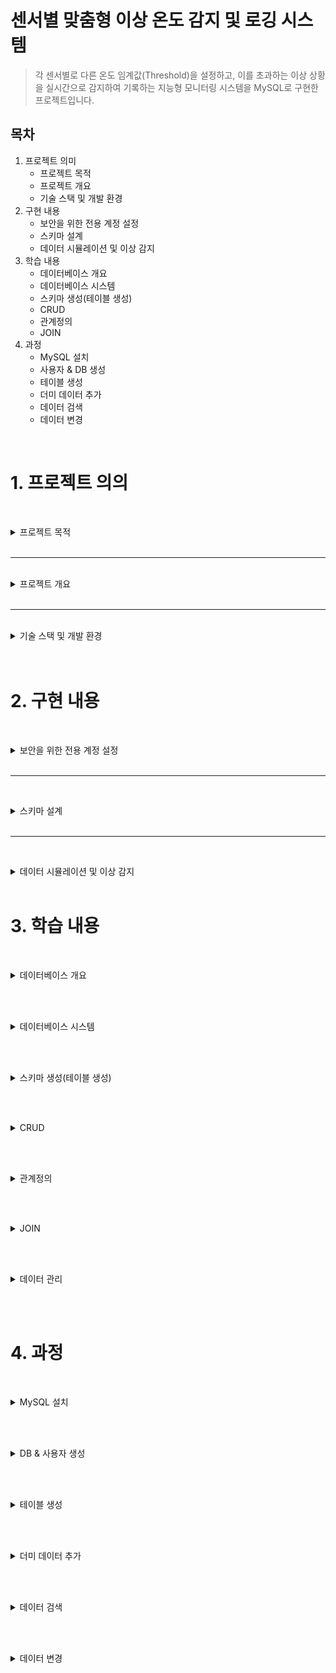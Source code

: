 # 센서별 맞춤형 이상 온도 감지 및 로깅 시스템

>  각 센서별로 다른 온도 임계값(Threshold)을 설정하고, 이를 초과하는 이상 상황을 실시간으로 감지하여 기록하는 지능형 모니터링 시스템을 MySQL로 구현한 프로젝트입니다.

## 목차
1. 프로젝트 의미
    - 프로젝트 목적
    - 프로젝트 개요
    - 기술 스택 및 개발 환경
2. 구현 내용
    - 보안을 위한 전용 계정 설정
    - 스키마 설계
    - 데이터 시뮬레이션 및 이상 감지
3. 학습 내용
    - 데이터베이스 개요 
    - 데이터베이스 시스템
    - 스키마 생성(테이블 생성)
    - CRUD
    - 관계정의
    - JOIN
4. 과정
    - MySQL 설치
    - 사용자 & DB 생성
    - 테이블 생성 
    - 더미 데이터 추가
    - 데이터 검색
    - 데이터 변경




<br>

# 1. 프로젝트 의의


<br><details>
<summary>   프로젝트 목적  </summary>

* **관계형 데이터베이스 설계**: 목적에 따라 `sensors` (설정 정보) 테이블과 `temperature_logs` (시계열 데이터) 테이블을 분리하고, **PK와 FK**로 관계를 맺어 데이터의 정합성과 확장성을 확보했습니다.

* **JOIN을 활용한 데이터 통합**: 분리된 두 테이블을 `JOIN`하여, 각 센서의 **고유 임계값**을 기준으로 이상 온도를 판단하는 복합적인 데이터 조회 능력을 증명합니다.

* **실무 지향적인 쿼리 작성**: 단순 CRUD를 넘어, 실제 모니터링 시스템에서 요구되는 **위험 상황 감지**라는 구체적인 비즈니스 요구사항을 SQL로 해결하는 능력을 보여줍니다.



</details><br>
 
---
<br>
<details><summary> 프로젝트 개요  </summary>
<br>

> 단순히 온도를 기록하는 것을 넘어, **"A센서는 80도가 위험하지만, B센서는 50도만 넘어도 위험하다"** 와 같이 각기 다른 환경에 놓인 센서들을 지능적으로 관리할 필요가 있습니다.
이 프로젝트는 정적인 설정(하드코딩)이 아닌, 데이터베이스에 저장된 동적인 설정값을 기준으로 데이터를 분석하는, 한 단계 더 발전된 데이터 처리 능력을 갖추는 것을 목표로 합니다.


</details><br>

---

<br>
<details>
<summary>   기술 스택 및 개발 환경 </summary>

* **Database**: MySQL

* **Language**: SQL


</details><br>

<br>


# 2. 구현 내용


<br><details><summary> 보안을 위한 전용 계정 설정 </summary>

> root 계정 대신, 서버온도 관리용 사용자(temperature_admin)를 생성하고 my_db에 대한 CRUD 권한만 부여했습니다.

~~~bash
CREATE USER 'temperature_admin'@'localhost' IDENTIFIED BY '비밀번호';

# my_server 데이터베이스의 모든 테이블에 대한 CRUD 권한 부여
GRANT SELECT, INSERT, UPDATE, DELETE ON my_db.* 
TO 'temperature_admin'@'localhost';
FLUSH PRIVILEGES;
~~~

<br></details><br>

---

<br><details><summary> 스키마 설계 </summary>

> 센서의 '설정 정보'와 '측정된 데이터'를 명확히 분리하여 두 개의 테이블로 설계했습니다.

 
### 센서 설정 정보 테이블 (sensors)
각 센서의 고유 정보와 이상 온도를 판단할 임계값을 저장합니다.
```sql
CREATE TABLE sensors (
    sensor_id VARCHAR(20) PRIMARY KEY NOT NULL COMMENT '센서 고유 ID',
    location VARCHAR(50) NOT NULL COMMENT '설치 위치 (e.g., 서버랙, 냉각팬)',
    critical_temp_celsius DECIMAL(5, 2) NOT NULL COMMENT '위험 임계 온도(섭씨)'
);
```


### 온도 로그 테이블 (temperature_logs)
실제 측정된 온도 데이터를 시간 순서대로 기록합니다.
~~~sql
CREATE TABLE temperature_logs (
    log_id INT PRIMARY KEY NOT NULL AUTO_INCREMENT COMMENT '로그 고유 ID',
    sensor_id VARCHAR(20) NOT NULL COMMENT 'FK (sensors 테이블 참조)',
    temperature_celsius DECIMAL(5, 2) NOT NULL COMMENT '측정된 섭씨 온도',
    created_at TIMESTAMP DEFAULT CURRENT_TIMESTAMP COMMENT '기록 시각',
    FOREIGN KEY (sensor_id) REFERENCES sensors(sensor_id) ON DELETE CASCADE
);
~~~


<br></details><br>


---

<br><details><summary> 데이터 시뮬레이션 및 이상 감지 </summary>

1. 데이터 로깅 (INSERT)

~~~
-- 정상 온도 데이터 삽입
INSERT INTO temperature_logs (sensor_id, temperature_celsius) VALUES ('SENSOR-01', 25.5);
INSERT INTO temperature_logs (sensor_id, temperature_celsius) VALUES ('SENSOR-01', 26.1);

-- 이상 온도 데이터 삽입 (임계값 40도 가정)
INSERT INTO temperature_logs (sensor_id, temperature_celsius) VALUES ('SENSOR-01', 42.8); 
~~~


2. 이상 온도 감지 (SELECT)

~~~
-- 온도가 40도 이상인 모든 위험 로그 조회
SELECT *
FROM temperature_logs
WHERE temperature_celsius >= 40.0
ORDER BY created_at DESC;
~~~


3.오래된 로그 삭제 (DELETE)

~~~
-- 7일 이전의 모든 로그 데이터 삭제
DELETE FROM temperature_logs
WHERE created_at < NOW() - INTERVAL 7 DAY;

~~~


<br></details><br>







# 3. 학습 내용

<br><details><summary> 데이터베이스 개요 </summary>

### 데이터베이스 (DB, DataBase)
- **정의**: 여러 사용자가 공유하고 사용할 목적으로, 체계적으로 통합하여 관리하는 데이터의 집합입니다.
- **목적**: 단순히 데이터를 모아두는 것을 넘어, 필요할 때 원하는 정보를 효율적으로 검색, 추가, 수정, 삭제하기 위해 구조화된 형태로 데이터를 저장합니다.

<br>

### 데이터베이스 관리 시스템 (DBMS, DataBase Management System)
- **정의**: 사용자와 데이터베이스 사이에서, 데이터베이스를 생성하고 관리하며 효율적으로 사용할 수 있도록 돕는 소프트웨어입니다.
- **역할**: DBMS는 데이터베이스에 대한 모든 접근을 제어하며, 사용자가 직접 파일 시스템에 접근하지 않고도 데이터를 안전하고 편리하게 다룰 수 있도록 다양한 기능을 제공하는 인터페이스 역할을 수행합니다.
- **대표적인 DBMS**: Oracle, **MySQL**, MS SQL Server, PostgreSQL (이상 관계형), MongoDB, Redis (이상 비관계형) 등이 있습니다.

<br>

### DBMS의 장점
DBMS를 사용하면 다음과 같은 장점을 얻을 수 있습니다.

*   **데이터 독립성 확보**: 물리적/논리적 데이터 독립성을 통해, 데이터의 저장 구조가 변경되거나 논리적 구조가 변경되어도 관련 응용 프로그램을 수정할 필요가 없습니다.
*   **데이터 중복 최소화 및 일관성 유지**: 데이터를 통합 관리하여 불필요한 중복을 줄이고, 데이터가 여러 곳에서 다른 값을 갖는 비일관성 문제를 해결합니다.
*   **데이터 무결성 보장**: 제약조건(Constraints)을 통해 유효하고 정확한 데이터만 데이터베이스에 저장되도록 보장합니다.
*   **데이터 공유 및 동시 접근 제어**: 여러 사용자가 동시에 데이터에 접근하고 공유할 수 있으며, 동시성 제어(Concurrency Control)를 통해 데이터의 일관성을 해치지 않도록 관리합니다.
*   **데이터 보안 강화**: 사용자별로 접근 권한을 차등 부여하여 허가되지 않은 사용자의 데이터 접근을 막고 데이터를 안전하게 보호합니다.
*   **백업 및 복구**: 시스템에 장애가 발생했을 때, 데이터를 장애 발생 이전의 상태로 복구할 수 있는 안정적인 기능을 제공합니다.

<br>

### DBMS의 종류

> ### 관계형 DBMS (RDBMS)
> - **정의**: 모든 데이터를 2차원의 테이블(Table) 형태로 표현하고, 테이블 간의 관계를 이용해 데이터를 관리하는 시스템입니다.
> - **특징**: 정해진 스키마(Schema)에 따라 데이터를 저장해야 하므로 데이터의 구조가 명확하고, **ACID**(원자성, 일관성, 고립성, 지속성) 트랜잭션(Transaction)을 통해 데이터의 신뢰성을 보장합니다.
> - **대표 DBMS**: MySQL, Oracle, PostgreSQL 등

> ### 비관계형 DBMS (NoSQL)
> - **정의**: RDBMS의 테이블 구조보다 더 유연한 데이터 모델을 사용하는 DBMS를 총칭합니다.
> - **특징**: 스키마가 없거나(Schemaless) 동적으로 변경될 수 있어 자유로운 데이터 저장이 가능하며, 분산 환경에서의 뛰어난 확장성(Scalability)과 성능을 목표로 합니다. 데이터 모델에 따라 Document, Key-Value, Column-Family, Graph 등 다양한 유형이 있습니다.
> - **대표 DBMS**: MongoDB, Redis, Cassandra 등

<br></details><br>

<br><details><summary> 데이터베이스 시스템 </summary>

> **데이터베이스 시스템(DBS, DataBase System)** 이란, 일반적으로 데이터베이스(DB)와 이를 관리하는 DBMS, 그리고 관련된 응용 프로그램 및 사용자를 모두 포함하는 전체 시스템을 의미합니다.

이 프로젝트에서 사용하는 MySQL은 이러한 데이터베이스 시스템의 핵심인 DBMS에 해당하며, 그 내부 아키텍처는 크게 **MySQL 엔진**과 **스토리지 엔진** 두 개의 계층으로 나뉩니다.

### MySQL 서버 아키텍처

#### 1. MySQL 엔진 (MySQL Engine)
클라이언트의 요청을 받아 SQL을 분석하고 최적화하는, MySQL의 '두뇌' 역할을 담당합니다.

-   **커넥션 핸들러 (Connection Handler)**: 클라이언트의 접속, 인증, 그리고 각 클라이언트와 서버 간의 통신을 관리합니다.
-   **SQL 파서 (SQL Parser)**: SQL 문장의 문법을 검사하고, MySQL이 이해할 수 있는 단위(Parse Tree)로 분해합니다.
-   **옵티마이저 (Optimizer)**: 파싱된 쿼리를 어떻게 실행하는 것이 가장 효율적일지 실행 계획을 수립합니다. 이 과정에서 인덱스 사용 여부, 테이블 조인 순서 등을 결정하며, 쿼리 성능에 가장 큰 영향을 미칩니다.


#### 2. 스토리지 엔진 (Storage Engine)
MySQL 엔진이 수립한 실행 계획에 따라, 실제 데이터를 디스크에 저장하거나 읽어오는 물리적인 작업을 담당하는 부분입니다. MySQL은 '플러그인(Pluggable)' 방식을 지원하여, 테이블마다 다른 종류의 스토리지 엔진을 지정할 수 있습니다. 대부분 InnoDB를 사용합니다.

-   **InnoDB**: 현재 MySQL의 기본 스토리지 엔진입니다. **트랜잭션(Transaction)**과 **외래 키(Foreign Key)**를 지원하여 데이터의 일관성과 무결성을 강력하게 보장하며, 높은 동시성 처리 성능을 제공합니다. 이 프로젝트의 모든 테이블은 InnoDB 엔진을 사용합니다.


#### 3. 파일 시스템 (File System)
스토리지 엔진이 처리한 데이터를 실제 물리적인 파일(데이터 파일, 로그 파일 등)으로 디스크에 저장하는 운영체제(OS) 수준의 계층입니다.

<br></details><br>



<br><details><summary> 스키마 생성(테이블 생성) </summary>


> DB에는 데이터를 저장하는 포멧인 스키마를 설정하여
해당하는 스키마에 맞춰 데이터를 테이블에 저장합니다.

### 테이블 생성 자료형


| 분류 | 자료형  | 설명 | 예시 |
| :--- | :--- | :--- | :--- |
| **숫자형** | `INT` | 정수를 저장합니다. (e.g., -21억 ~ 21억) | `123`, `-456` |
| | `DECIMAL(p, s)` | **고정 소수점 숫자**를 정확하게 저장합니다. 금융 계산처럼 오차가 없어야 할 때 사용합니다. (p: 총 자릿수, s: 소수부 자릿수) | `DECIMAL(10, 2)` -> `12345678.99` |
| | `DOUBLE` / `FLOAT` | **부동 소수점 숫자**를 저장합니다. 매우 크거나 작은 과학적 숫자에 사용되나 미세한 오차가 발생할 수 있습니다. | `3.1415926535` |
| **문자열** | `VARCHAR(n)` | **가변 길이 문자열**을 저장합니다. `n`은 최대 길이를 의미하며, 실제 저장된 만큼만 공간을 차지합니다. (최대 65,535자) | `VARCHAR(50)` -> `'안녕하세요'` |
| | `TEXT` | 매우 긴 텍스트를 저장합니다. (최대 65,535자) 게시판 본문 등에 사용됩니다. | `'긴 텍스트...'` |
| | `CHAR(n)` | **고정 길이 문자열**을 저장합니다. `n`보다 짧은 데이터를 넣어도 항상 `n`만큼의 공간을 차지합니다. (최대 255자) | `CHAR(1)` -> `'Y'` 또는 `'N'` |
| **날짜/시간**| `TIMESTAMP` | 타임존 정보가 포함된 날짜와 시간을 저장합니다. (1970년~2038년) 시스템의 시간대에 따라 값이 변환될 수 있습니다. | `'2025-09-17 21:30:00'` |
| | `DATETIME` | 타임존 정보 없이 날짜와 시간을 저장합니다. (1000년~9999년) 입력된 값을 그대로 저장합니다. | `'2025-09-17 21:30:00'` |
| | `DATE` | 날짜(년, 월, 일)만 저장합니다. | `'2025-09-17'` |
| **기타** | `BOOLEAN` | `true` 또는 `false`를 저장합니다. | `true` / `false` |
| | `JSON` | JSON 형식의 데이터를 저장하고 효율적으로 조회할 수 있습니다. | `'{"name": "배경근", "age": 27}'` |



### 테이블 생성 옵션

| 옵션 (Option) | 설명 |
| :--- | :--- |
| `PRIMARY KEY` | 테이블의 각 행(row)을 고유하게 식별하는 **기본 키**입니다. `NOT NULL`과 `UNIQUE` 속성을 자동으로 포함합니다. |
| `FOREIGN KEY` | 다른 테이블의 `PRIMARY KEY`를 참조하는 **외래 키**입니다. 테이블 간의 관계를 정의합니다. |
| `NOT NULL` | 해당 열에 `NULL` 값이 들어올 수 없도록 강제합니다. 즉, 반드시 데이터가 입력되어야 합니다. |
| `UNIQUE` | 해당 열의 모든 값이 서로 달라야 함을 보장합니다. (단, `NULL`은 여러 개 허용될 수 있습니다.) |
| `AUTO_INCREMENT`| 새로운 행이 추가될 때마다 자동으로 1씩 증가하는 정수 값을 생성합니다. `PRIMARY KEY`에 주로 사용됩니다. |
| `DEFAULT` | 값을 명시적으로 입력하지 않았을 때 자동으로 들어갈 기본값을 설정합니다. |
| `COMMENT` | 해당 열에 대한 설명을 추가합니다. 스키마를 이해하는 데 도움을 줍니다. |



<br></details><br>




<br><details><summary> CRUD </summary>

> *CRUD*는 db뿐 아니라 소프트웨어가 갖춰야할 데이터처리 동작을 의미합니다.<br>
> - C : Create  = INSERT
> - R : Read    = SELECT
> - U : Update  = UPDATE
> - D : Delete  = DELETE

<br><br>
**INSERT**
~~~
INSERT INTO 테이블명 (컬럼1, 컬럼2, ...)
VALUES (값1, 값2, ...);

EX)
INSERT INTO temperature_logs (sensor_id, temperature_celsius, created_at)
VALUES ("1번센서",10); -- pk인 id와, created_at은 설정에 따라 자동 지정
~~~

<br>

**SELECT**
~~~
SELECT 속성1, 속성2
FROM 테이블명

EX)
SELECT *  -- 모든 속성을 의미
FROM temperature_logs;
~~~

<br>

**UPDATE**
~~~
UPDATE 테이블명
SET 컬럼1 = 새로운값1, 컬럼2 = 새로운값2, ...
WHERE 조건;

EX)
UPDATE temperature_logs
SET temperature_celsius = 20
WHERE  id = 1; ~~~
~~~

<br>

**DELETE**
~~~
DELETE FROM 테이블명
WHERE 조건;

EX)
DELETE FROM temperature_logs
WHERE sensor_id ="1번센서";
~~~




<br></details><br>



<br><details><summary> 관계정의 </summary>

> 데이터베이스에서의 '관계'는 테이블들을 서로 연결하여 데이터의 일관성과 무결성을 보장하는 핵심적인 개념입니다. 이 프로젝트에서는 sensors 테이블과 temperature_logs 테이블 간의 관계를 정의하여, 논리적으로 연결된 데이터를 효율적으로 관리합니다.

<br>

### 관계의 핵심: PK와 FK

*   **Primary Key (PK, 기본 키)**: 테이블의 각 행(row)을 고유하게 식별하는 값입니다. `sensors` 테이블의 `sensor_id`가 여기에 해당합니다.
*   **Foreign Key (FK, 외래 키)**: 한 테이블의 필드(column)가 다른 테이블의 PK를 참조하는 것을 의미합니다. `temperature_logs`의 `sensor_id`는 `sensors` 테이블의 `sensor_id`를 참조하는 FK입니다.

<br>

### 이 프로젝트의 관계: 1:N (일대다)

> `sensors`와 `temperature_logs`는 **1:N (일대다)** 관계를 가집니다.
> **"하나의 센서(`sensors`)는 여러 개의 온도 기록(`temperature_logs`)을 가질 수 있다."**

이 관계는 `temperature_logs` 테이블에 다음과 같이 `FOREIGN KEY` 제약조건을 설정함으로써 구현됩니다.

~~~sql
-- temperature_logs 테이블 생성 구문 중...
FOREIGN KEY (sensor_id) REFERENCES sensors(sensor_id) ON DELETE CASCADE
~~~

<br>

### `ON DELETE CASCADE`: 관계의 자동 관리

`ON DELETE CASCADE` 옵션은 관계의 무결성을 유지하기 위한 중요한 설정입니다.

*   **동작 방식**: 부모 테이블(`sensors`)에서 특정 센서의 데이터가 삭제될 경우, 해당 센서를 참조하고 있는 자식 테이블(`temperature_logs`)의 모든 관련 데이터(온도 로그)도 **자동으로 함께 삭제**됩니다.
*   **장점**: 더 이상 존재하지 않는 센서의 '고아 데이터(Orphan Data)'가 남는 것을 방지하여, 데이터의 정합성을 시스템이 자동으로 보장해줍니다. 예를 들어 `SENSOR-01`이 철거되어 `sensors` 테이블에서 삭제되면, `SENSOR-01`에 대한 모든 온도 로그 기록도 깔끔하게 사라집니다.

<br></details><br>


<br><details><summary> JOIN </summary>

> `JOIN`은 두 개 이상의 테이블에 나뉘어 저장된 데이터를, **공통된 컬럼(FK-PK 관계)을 기준으로 합쳐서** 하나의 결과 집합으로 조회하는 가장 중요한 SQL 기능 중 하나입니다.

<br>

### 왜 JOIN이 필요한가?

이 프로젝트의 핵심 목표인 **"센서별 맞춤형 이상 온도 감지"** 를 구현하려면 `JOIN`이 필수적입니다.

-   측정된 온도 값은 `temperature_logs` 테이블에 있습니다.
-   하지만, 그 온도가 위험한지 판단하는 기준인 '임계 온도' 값은 `sensors` 테이블에 있습니다.

따라서, 두 테이블을 연결해야만 "측정된 온도가 해당 센서의 임계 온도를 넘었는지"를 비교할 수 있습니다.

<br>

### `INNER JOIN`을 활용한 이상 온도 감지

`INNER JOIN`은 두 테이블에 공통적으로 존재하는 데이터만을 결합합니다. `sensor_id`를 기준으로 두 테이블을 합친 뒤, `WHERE` 절을 사용해 이상 데이터를 선별하는 쿼리는 다음과 같습니다.

~~~sql
-- 각 센서의 '임계 온도'를 초과한 모든 로그를 조회
SELECT
    logs.log_id,
    logs.sensor_id,
    logs.temperature_celsius,
    s.critical_temp_celsius, -- 어떤 임계값을 넘었는지 확인하기 위해 SELECT에 추가
    logs.created_at,
    s.location
FROM
    temperature_logs AS logs -- 별칭(Alias)을 사용해 쿼리를 간결하게 만듦
INNER JOIN
    sensors AS s ON logs.sensor_id = s.sensor_id
WHERE
    logs.temperature_celsius >= s.critical_temp_celsius -- 핵심: 자신의 임계값과 비교
ORDER BY
    logs.created_at DESC;
~~~

이 쿼리는 단순한 `SELECT`를 넘어, 관계형 데이터베이스의 장점을 극대화하여 "데이터에 기반한 지능형 분석"을 수행하는 실무적인 예시입니다.

<br></details><br>

<br><details><summary> 데이터 관리 </summary>

**Data Export**
~~~
mysqldump -u [사용자명] -p [데이터베이스명] > [저장할_파일명.sql]
~~~
백업,이전데이터 저장을 목적으로DB를 추출합니다.

<br>

**Data Import / Restore**
~~~
mysql -u [사용자명] -p [적용할_데이터베이스명] < [백업파일명.sql]
~~~
DB에 해당하는 파일 데이터를 적용합니다.



<br></details><br>

<br>

# 4. 과정



<br><details><summary> MySQL 설치 </summary>

## 설치 & 로그인

~~~bash
# mac
brew install mysql
brew services start mysql
~~~

~~~bash
# linux
sudo apt install mysql-server
sudo service mysql start
~~~

```sql
-- sql
mysql -u root
```

![setupimg](./img/setup.png)


## root계정비밀번호설정

> 초기에 root계정에는 비밀번호가 설정되지 않습니다(auth_socket설정 = os와 같은 사용자가 접속하면 자동으로 접속허용). 모든권한을 가진 root의 비밀번호 설정은 매우 중요합니다.

```sql
ALTER USER 'root'@'localhost' IDENTIFIED BY '비밀번호';
```

비밀번호가 생긴후 `-p`옵션을 통해 접속이 가능해집니다.

![setupimg](./img/rootpw.png)



<br></details><br>



<br><details><summary> DB & 사용자 생성 </summary>

## db생성

```sql
CREATE DATABASE my_db;
```

```sql
SHOW DATABASES;
```

![createdbimg](./img/createdb.png)

## 사용자생성
```SQL

CREATE USER 'temperature_admin'@'localhost' IDENTIFIED BY '비밀번호'; 

```



```SQL
-- 해당 유저에게 my_db의 모든 테이블에 sql의 CRUD권한을 부여합니다. 
GRANT SELECT, INSERT, UPDATE, DELETE ON my_db.* TO 'temperature_admin'@'localhost';
```


```sql
-- 해당유저에게 부여된 권한을 보여줍니다.
SHOW GRANTS FOR 'temperature_admin'@'localhost';
```
![createuserimg](./img/createuser.png)



<br></details><br>


<br><details><summary> 테이블 생성 </summary>

## 테이블생성

```sql
-- 데이터베이스 선택
use my_db
```

```sql
-- 센서 정보를 저장하는 테이블
CREATE TABLE sensors (
    sensor_id VARCHAR(20) PRIMARY KEY NOT NULL,
    location VARCHAR(50) NOT NULL,
    critical_temp_celsius DECIMAL(5, 2) NOT NULL
);
```

```sql
-- 센서로그를 저장하는 테이블
CREATE TABLE temperature_logs (
    log_id INT PRIMARY KEY NOT NULL AUTO_INCREMENT, -- AI옵션으로 자동으로 id지정
    sensor_id VARCHAR(20) NOT NULL, -- fk sensor 테이블의 pk
    temperature_celsius DECIMAL(5, 2) NOT NULL , 
    created_at TIMESTAMP DEFAULT CURRENT_TIMESTAMP, -- 현재 시간으로 자동 지정
    FOREIGN KEY (sensor_id) REFERENCES sensors(sensor_id) ON DELETE CASCADE -- 
);
```
>  시스템의 작동에서 더 이상 존재하지 않는 센서에 대한 로그는 불필요합니다. <br>
>  따라서 ON DELETE CASCADE 설정을 통해서  연속적으로 삭제되도록합니다.

![createtable](./img/createtables.png)


<br></details><br>


<br><details><summary> 더미 데이터 추가 </summary>

```sql
-- 센서 데이터 추가
INSERT INTO sensors (sensor_id, location, critical_temp_celsius) VALUES
('Sensor_1', 'serverA', 30.00);

INSERT INTO sensors (sensor_id, location, critical_temp_celsius) VALUES
('Sensor_2', 'serverB', 0.00),
('Sensor_3', 'serverC', 50.00);
```

```sql
-- 각 센서의 로그데이터 추가
INSERT INTO temperature_logs (sensor_id, temperature_celsius) VALUES
('Sensor_1', 20.00),
('Sensor_2', -5.00),
('Sensor_3', 40.00),
('Sensor_1', 25.00),
('Sensor_2', -10.00),
('Sensor_3', 30.00),
('Sensor_1', 35.00),
('Sensor_2', 5.00),
('Sensor_3', 55.00);

```

![insertdata](./img/insertdata.png)

<br></details><br>


<br><details><summary> 데이터 검색 </summary>

> 모든 로그에서 각 센서의 임계온도를 넘는 로그 조회
~~~sql
-- 각 센서의 '임계 온도'를 초과한 모든 로그를 조회
SELECT
    log.log_id,
    log.sensor_id,
    log.temperature_celsius,
    sensors.location
FROM
    temperature_logs AS log 
INNER JOIN
    sensors ON log.sensor_id = sensors.sensor_id
WHERE
    log.temperature_celsius >= sensors.critical_temp_celsius;

~~~
![join](./img/join.png)


> 특정 시간이후 로깅된 데이터중 임계온도를 넘는 로그 조회
```sql
SELECT
    log.log_id,
    log.sensor_id,
    log.temperature_celsius,
    sensors.location,
    log.created_at
FROM
    temperature_logs AS log
INNER JOIN
    sensors  ON log.sensor_id = sensors.sensor_id
WHERE
    log.temperature_celsius >= sensors.critical_temp_celsius 
    AND
    log.created_at > '2025-09-17 20:10:00';
```
![andcondition-time](./img/joinandtime.png)





<br></details><br>

<br><details><summary> 데이터 변경 </summary>

> 임계값을 조절하면 추출되는 데이터 또한 변경된다.

```sql
UPDATE sensors
SET critical_temp_celsius =  60.00
WHERE sensor_id = 'Sensor_1';
```
![update](./img/update.png);



<br></details><br>

